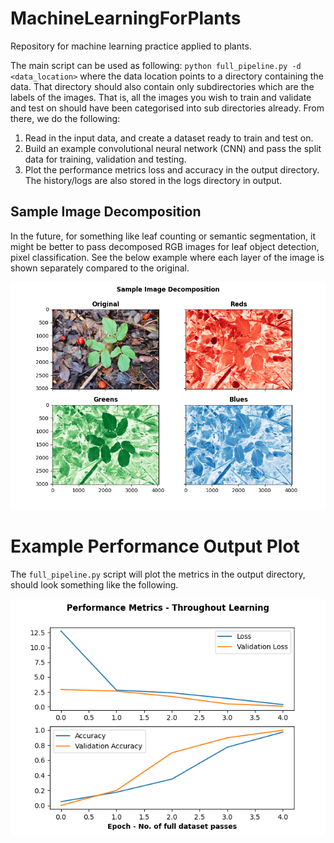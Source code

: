 # MachineLearningForPlants
Repository for machine learning practice applied to plants.

The main script can be used as following: ```python full_pipeline.py -d <data_location>``` where the data location points to a directory containing the data. That directory should also contain only subdirectories which are the labels of the images. That is, all the images you wish to train and validate and test on should have been categorised into sub directories already. From there, we do the following:

1. Read in the input data, and create a dataset ready to train and test on.
2. Build an example convolutional neural network (CNN) and pass the split data for training, validation and testing.
3. Plot the performance metrics loss and accuracy in the output directory. The history/logs are also stored in the logs directory in output.

## Sample Image Decomposition

In the future, for something like leaf counting or semantic segmentation, it might be better to pass decomposed RGB images for leaf object detection, pixel classification. See the below example where each layer of the image is shown separately compared to the original.

![This is an image](FirstProject/output/plots/sample_image_rgb_split.png)

# Example Performance Output Plot

The ```full_pipeline.py``` script will plot the metrics in the output directory, should look something like the following.

![This is an image](FirstProject/output/plots/learning_performance.png)

